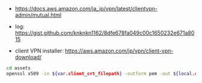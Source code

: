+ https://docs.aws.amazon.com/ja_jp/vpn/latest/clientvpn-admin/mutual.html
+ log: https://gist.github.com/knknkn1162/8dfe678fa049c00c1650232e671a8015


+ client VPN installer: https://aws.amazon.com/jp/vpn/client-vpn-download/

```sh
cd assets
openssl x509 -in ${var.client_crt_filepath} -outform pem -out ${local.client_pem_filepath}
```